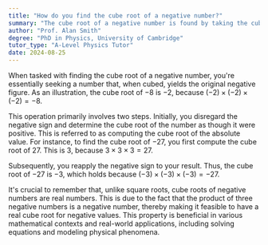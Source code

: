 ```yaml
---
title: "How do you find the cube root of a negative number?"
summary: "The cube root of a negative number is found by taking the cube root of the number's absolute value and then making it negative."
author: "Prof. Alan Smith"
degree: "PhD in Physics, University of Cambridge"
tutor_type: "A-Level Physics Tutor"
date: 2024-08-25
---
```


When tasked with finding the cube root of a negative number, you're essentially seeking a number that, when cubed, yields the original negative figure. As an illustration, the cube root of $-8$ is $-2$, because $(-2) \times (-2) \times (-2) = -8$.

This operation primarily involves two steps. Initially, you disregard the negative sign and determine the cube root of the number as though it were positive. This is referred to as computing the cube root of the absolute value. For instance, to find the cube root of $-27$, you first compute the cube root of $27$. This is $3$, because $3 \times 3 \times 3 = 27$.

Subsequently, you reapply the negative sign to your result. Thus, the cube root of $-27$ is $-3$, which holds because $(-3) \times (-3) \times (-3) = -27$.

It's crucial to remember that, unlike square roots, cube roots of negative numbers are real numbers. This is due to the fact that the product of three negative numbers is a negative number, thereby making it feasible to have a real cube root for negative values. This property is beneficial in various mathematical contexts and real-world applications, including solving equations and modeling physical phenomena.
    